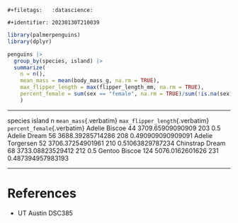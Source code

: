 ```{=org}
#+filetags:   :datascience:
```
```{=org}
#+identifier: 20230130T210039
```
``` {.r org-language="R"}
library(palmerpenguins)
library(dplyr)

penguins |>
  group_by(species, island) |>
  summarize(
    n = n(),
    mean_mass = mean(body_mass_g, na.rm = TRUE),
    max_flipper_length = max(flipper_length_mm, na.rm = TRUE),
    percent_female = sum(sex == "female", na.rm = TRUE)/sum(!is.na(sex))
    )
```

  ----------- ----------- ----- ------------------------ --------------------------------- -----------------------------
  species     island      n     `mean_mass`{.verbatim}   `max_flipper_length`{.verbatim}   `percent_female`{.verbatim}
  Adelie      Biscoe      44    3709.65909090909         203                               0.5
  Adelie      Dream       56    3688.39285714286         208                               0.490909090909091
  Adelie      Torgersen   52    3706.37254901961         210                               0.51063829787234
  Chinstrap   Dream       68    3733.08823529412         212                               0.5
  Gentoo      Biscoe      124   5076.0162601626          231                               0.487394957983193
  ----------- ----------- ----- ------------------------ --------------------------------- -----------------------------

# References

-   UT Austin DSC385
